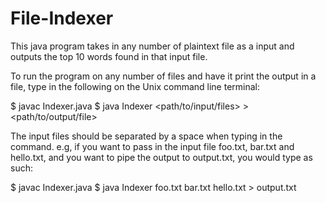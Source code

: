 # File-Indexer

This java program takes in any number of plaintext file as a input and outputs the top 10 words found in that input file.

To run the program on any number of files and have it print the output in a file, type in the following on the Unix command line terminal:

$ javac Indexer.java
$ java Indexer <path/to/input/files>  > <path/to/output/file>

The input files should be separated by a space when typing in the command. e.g, if you want to pass in the input file foo.txt, bar.txt and hello.txt, and you want to pipe the output to output.txt, you would type as such:

$ javac Indexer.java
$ java Indexer foo.txt bar.txt hello.txt  > output.txt